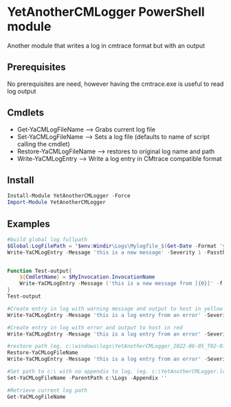 # YetAnotherCMLogger PowerShell module

Another module that writes a log in cmtrace format but with an output

## Prerequisites

No prerequisites are need, however having the cmtrace.exe is useful to read log output


## Cmdlets
- Get-YaCMLogFileName --> Grabs current log file
- Set-YaCMLogFileName --> Sets a log file (defaults to name of script calling the cmdlet)
- Restore-YaCMLogFileName --> restores to original log name and path
- Write-YaCMLogEntry --> Write a log entry in CMtrace compatible format

## Install

```powershell
Install-Module YetAnotherCMLogger -Force
Import-Module YetAnotherCMLogger
```

## Examples

```powershell
#build global log fullpath
$Global:LogFilePath = "$env:Windir\Logs\Mylogfile_$(Get-Date -Format 'yyyy-MM-dd').log"
Write-YaCMLogEntry -Message 'this is a new message' -Severity 1 -Passthru


Function Test-output{
    ${CmdletName} = $MyInvocation.InvocationName
    Write-YaCMLogEntry -Message ('this is a new message from [{0}]' -f $MyInvocation.InvocationName) -Source ${CmdletName} -Severity 0 -Passthru
}
Test-output

#Create entry in log with warning message and output to host in yellow
Write-YaCMLogEntry -Message 'this is a log entry from an error' -Severity 2 -Passthru

#Create entry in log with error and output to host in red
Write-YaCMLogEntry -Message 'this is a log entry from an error' -Severity 3 -Passthru

#restore path (eg. c:\windows\logs\YetAnotherCMLogger_2022-06-05_T02-01-47-PM.log)
Restore-YaCMLogFileName
Write-YaCMLogEntry -Message 'this is a log entry from an error' -Severity3  -Passthru

#Set path to c:\ with no appendix to log. (eg. c:\YetAnotherCMLogger.log)
Set-YaCMLogFileName -ParentPath c:\Logs -Appendix ''

#Retrieve current log path
Get-YaCMLogFileName

```

